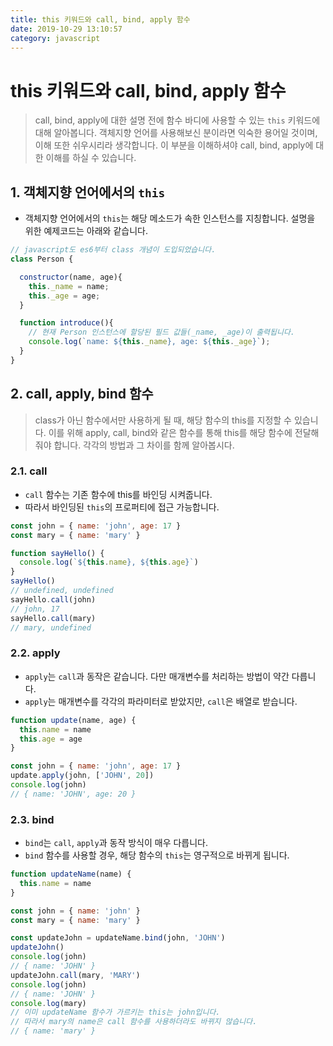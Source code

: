 ```yaml
---
title: this 키워드와 call, bind, apply 함수
date: 2019-10-29 13:10:57
category: javascript
---
```


# this 키워드와 call, bind, apply 함수

> call, bind, apply에 대한 설명 전에 함수 바디에 사용할 수 있는 `this` 키워드에 대해 알아봅니다. 객체지향 언어를 사용해보신 분이라면 익숙한 용어일 것이며, 이해 또한 쉬우시리라 생각합니다. 이 부분을 이해하셔야 call, bind, apply에 대한 이해를 하실 수 있습니다.

## 1. 객체지향 언어에서의 `this`

- 객체지향 언어에서의 `this`는 해당 메소드가 속한 인스턴스를 지칭합니다. 설명을 위한 예제코드는 아래와 같습니다.

```javascript
// javascript도 es6부터 class 개념이 도입되었습니다.
class Person {

  constructor(name, age){
    this._name = name;
    this._age = age;
  }

  function introduce(){
    // 현재 Person 인스턴스에 할당된 필드 값들(_name, _age)이 출력됩니다.
    console.log(`name: ${this._name}, age: ${this._age}`);
  }
}

```

## 2. call, apply, bind 함수

> class가 아닌 함수에서만 사용하게 될 때, 해당 함수의 this를 지정할 수 있습니다. 이를 위해 apply, call, bind와 같은 함수를 통해 this를 해당 함수에 전달해줘야 합니다. 각각의 방법과 그 차이를 함께 알아봅시다.

### 2.1. call

- `call` 함수는 기존 함수에 this를 바인딩 시켜줍니다.
- 따라서 바인딩된 `this`의 프로퍼티에 접근 가능합니다.

```javascript
const john = { name: 'john', age: 17 }
const mary = { name: 'mary' }

function sayHello() {
  console.log(`${this.name}, ${this.age}`)
}
sayHello()
// undefined, undefined
sayHello.call(john)
// john, 17
sayHello.call(mary)
// mary, undefined
```

### 2.2. apply

- `apply`는 `call`과 동작은 같습니다. 다만 매개변수를 처리하는 방법이 약간 다릅니다.
- `apply`는 매개변수를 각각의 파라미터로 받았지만, `call`은 배열로 받습니다.

```javascript
function update(name, age) {
  this.name = name
  this.age = age
}

const john = { name: 'john', age: 17 }
update.apply(john, ['JOHN', 20])
console.log(john)
// { name: 'JOHN', age: 20 }
```

### 2.3. bind

- `bind`는 `call`, `apply`과 동작 방식이 매우 다릅니다.
- `bind` 함수를 사용할 경우, 해당 함수의 `this`는 영구적으로 바뀌게 됩니다.

```javascript
function updateName(name) {
  this.name = name
}

const john = { name: 'john' }
const mary = { name: 'mary' }

const updateJohn = updateName.bind(john, 'JOHN')
updateJohn()
console.log(john)
// { name: 'JOHN' }
updateJohn.call(mary, 'MARY')
console.log(john)
// { name: 'JOHN' }
console.log(mary)
// 이미 updateName 함수가 가르키는 this는 john입니다.
// 따라서 mary의 name은 call 함수를 사용하더라도 바뀌지 않습니다.
// { name: 'mary' }
```
